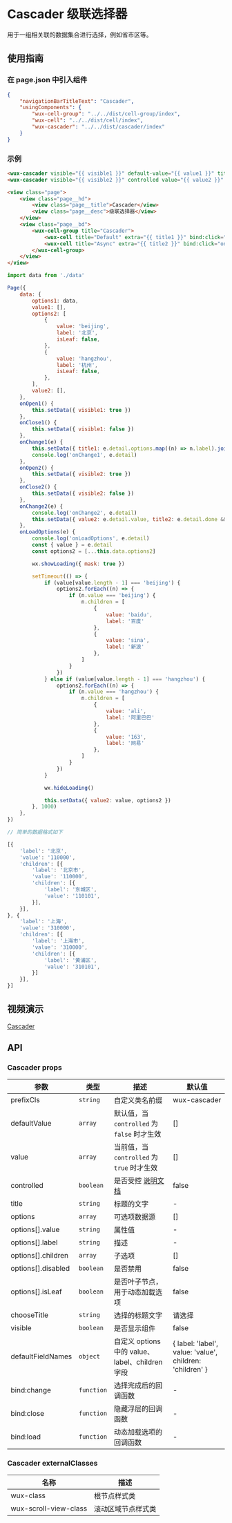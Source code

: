 # Cascader 级联选择器

用于一组相关联的数据集合进行选择，例如省市区等。

## 使用指南

### 在 page.json 中引入组件

```json
{
    "navigationBarTitleText": "Cascader",
    "usingComponents": {
        "wux-cell-group": "../../dist/cell-group/index",
        "wux-cell": "../../dist/cell/index",
        "wux-cascader": "../../dist/cascader/index"
    }
}
```

### 示例

```html
<wux-cascader visible="{{ visible1 }}" default-value="{{ value1 }}" title="所在地区" options="{{ options1 }}" bind:close="onClose1" bind:change="onChange1" />
<wux-cascader visible="{{ visible2 }}" controlled value="{{ value2 }}" title="所在地区" options="{{ options2 }}" bind:close="onClose2" bind:change="onChange2" bind:load="onLoadOptions" />

<view class="page">
    <view class="page__hd">
        <view class="page__title">Cascader</view>
        <view class="page__desc">级联选择器</view>
    </view>
    <view class="page__bd">
        <wux-cell-group title="Cascader">
            <wux-cell title="Default" extra="{{ title1 }}" bind:click="onOpen1"></wux-cell>
            <wux-cell title="Async" extra="{{ title2 }}" bind:click="onOpen2"></wux-cell>
        </wux-cell-group>
    </view>
</view>
```

```js
import data from './data'

Page({
    data: {
        options1: data,
        value1: [],
        options2: [
            {
                value: 'beijing',
                label: '北京',
                isLeaf: false,
            },
            {
                value: 'hangzhou',
                label: '杭州',
                isLeaf: false,
            },
        ],
        value2: [],
    },
    onOpen1() {
        this.setData({ visible1: true })
    },
    onClose1() {
        this.setData({ visible1: false })
    },
    onChange1(e) {
        this.setData({ title1: e.detail.options.map((n) => n.label).join('/') })
        console.log('onChange1', e.detail)
    },
    onOpen2() {
        this.setData({ visible2: true })
    },
    onClose2() {
        this.setData({ visible2: false })
    },
    onChange2(e) {
        console.log('onChange2', e.detail)
        this.setData({ value2: e.detail.value, title2: e.detail.done && e.detail.options.map((n) => n.label).join('/') })
    },
    onLoadOptions(e) {
        console.log('onLoadOptions', e.detail)
        const { value } = e.detail
        const options2 = [...this.data.options2]

        wx.showLoading({ mask: true })

        setTimeout(() => {
            if (value[value.length - 1] === 'beijing') {
                options2.forEach((n) => {
                    if (n.value === 'beijing') {
                        n.children = [
                            {
                                value: 'baidu',
                                label: '百度'
                            },
                            {
                                value: 'sina',
                                label: '新浪'
                            },
                        ]
                    }
                })
            } else if (value[value.length - 1] === 'hangzhou') {
                options2.forEach((n) => {
                    if (n.value === 'hangzhou') {
                        n.children = [
                            {
                                value: 'ali',
                                label: '阿里巴巴'
                            },
                            {
                                value: '163',
                                label: '网易'
                            },
                        ]
                    }
                })
            }

            wx.hideLoading()

            this.setData({ value2: value, options2 })
        }, 1000)
    },
})
```

```js
// 简单的数据格式如下

[{
    'label': '北京',
    'value': '110000',
    'children': [{
        'label': '北京市',
        'value': '110000',
        'children': [{
            'label': '东城区',
            'value': '110101',
        }],
    }],
}, {
    'label': '上海',
    'value': '310000',
    'children': [{
        'label': '上海市',
        'value': '310000',
        'children': [{
            'label': '黄浦区',
            'value': '310101',
        }]
    }],
}]
```

## 视频演示

[Cascader](./_media/cascader.mp4 ':include :type=iframe width=375px height=667px')

## API

### Cascader props

| 参数 | 类型 | 描述 | 默认值 |
| --- | --- | --- | --- |
| prefixCls | `string` | 自定义类名前缀 | wux-cascader |
| defaultValue | `array` | 默认值，当 `controlled` 为 `false` 时才生效 | [] |
| value | `array` | 当前值，当 `controlled` 为 `true` 时才生效 | [] |
| controlled | `boolean` | 是否受控 [说明文档](controlled.md) | false |
| title | `string` | 标题的文字 | - |
| options | `array` | 可选项数据源 | [] |
| options[].value | `string` | 属性值 | - |
| options[].label | `string` | 描述 | - |
| options[].children | `array` | 子选项 | [] |
| options[].disabled | `boolean` | 是否禁用 | false |
| options[].isLeaf | `boolean` | 是否叶子节点，用于动态加载选项 | false |
| chooseTitle | `string` | 选择的标题文字 | 请选择 |
| visible | `boolean` | 是否显示组件 | false |
| defaultFieldNames | `object` | 自定义 options 中的 value、label、children 字段 | { label: 'label', value: 'value', children: 'children' } |
| bind:change | `function` | 选择完成后的回调函数 | - |
| bind:close | `function` | 隐藏浮层的回调函数 | - |
| bind:load | `function` | 动态加载选项的回调函数 | - |

### Cascader externalClasses

| 名称 | 描述 |
| --- | --- |
| wux-class | 根节点样式类 |
| wux-scroll-view-class | 滚动区域节点样式类 |